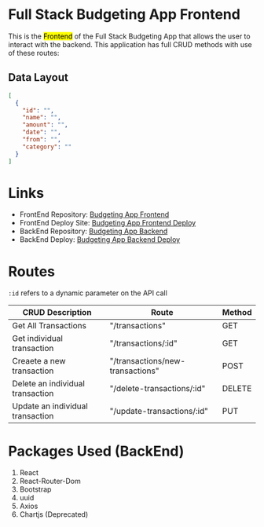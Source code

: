 # Full Stack Budgeting App Frontend

This is the <mark>Frontend</mark> of the Full Stack Budgeting App that allows the user to interact with the backend. This application has full CRUD methods with use of these routes:

## Data Layout

```json
[
  {
    "id": "",
    "name": "",
    "amount": "",
    "date": "",
    "from": "",
    "category": ""
  }
]
```

# Links

- FrontEnd Repository: [Budgeting App Frontend](https://github.com/AkiraBrown/project-budgeting-app-FrontEnd)
- FrontEnd Deploy Site: [Budgeting App Frontend Deploy](https://budget-ab.netlify.app/)
- BackEnd Repository: [Budgeting App Backend](https://github.com/AkiraBrown/project-budgeting-app-BackEnd)
- BackEnd Deploy: [Budgeting App Backend Deploy](https://budget-app-back-end-czu9.onrender.com/transactions)

# Routes

`:id` refers to a dynamic parameter on the API call

| CRUD Description                 | Route                            | Method |
| -------------------------------- | -------------------------------- | ------ |
| Get All Transactions             | "/transactions"                  | GET    |
| Get individual transaction       | "/transactions/:id"              | GET    |
| Creaete a new transaction        | "/transactions/new-transactions" | POST   |
| Delete an individual transaction | "/delete-transactions/:id"       | DELETE |
| Update an individual transaction | "/update-transactions/:id"       | PUT    |

# Packages Used (BackEnd)

1. React
2. React-Router-Dom
3. Bootstrap
4. uuid
5. Axios
6. Chartjs (Deprecated)

